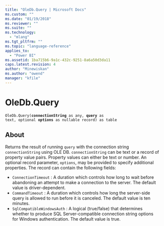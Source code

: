 ```yaml
---
title: "OleDb.Query | Microsoft Docs"
ms.custom: ""
ms.date: "01/19/2018"
ms.reviewer: ""
ms.suite: ""
ms.technology: 
  - "mlang"
ms.tgt_pltfrm: ""
ms.topic: "language-reference"
applies_to: 
  - "Power BI"
ms.assetid: 1ba715b6-9a1c-432c-9251-8a6a50d3da11
caps.latest.revision: 4
author: "Minewiskan"
ms.author: "owend"
manager: "kfile"
---
```

# OleDb.Query
<code>OleDb.Query(<b>connectionString</b> as any, <b>query</b> as text, optional <b>options</b> as nullable record) as table</code>

## About
Returns the result of running <code>query</code> with the connection string <code>connectionString</code> using OLE DB. <code>connectionString</code> can be text or a record of property value pairs. Property values can either be text or number. An optional record parameter, <code>options</code>, may be provided to specify additional properties. The record can contain the following fields: 
*  <code>ConnectionTimeout</code> : A duration which controls how long to wait before abandoning an attempt to make a connection to the server. The default value is driver-dependent.
*  <code>CommandTimeout</code> : A duration which controls how long the server-side query is allowed to run before it is canceled. The default value is ten minutes.
*  <code>SqlCompatibleWindowsAuth</code> : A logical (true/false) that determines whether to produce SQL Server-compatible connection string options for Windows authentication. The default value is true. 

